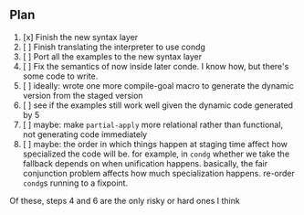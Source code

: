 Plan
----

1. [x] Finish the new syntax layer
2. [ ] Finish translating the interpreter to use condg
3. [ ] Port all the examples to the new syntax layer
4. [ ] Fix the semantics of now inside later conde. I know how, but there's some code to write.
5. [ ] ideally: wrote one more compile-goal macro to generate the dynamic version from the staged version
6. [ ] see if the examples still work well given the dynamic code generated by 5
7. [ ] maybe: make `partial-apply` more relational rather than functional, not generating code immediately
8. [ ] maybe: the order in which things happen at staging time affect how specialized the code will be. for example, in `condg` whether we take the fallback depends on when unification happens. basically, the fair conjunction problem affects how much specialization happens. re-order `condg`s running to a fixpoint.

Of these, steps 4 and 6 are the only risky or hard ones I think
